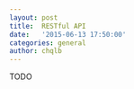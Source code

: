 ```yaml
---
layout: post
title: 	RESTful API
date: 	'2015-06-13 17:50:00'
categories: general
author: chqlb
---
```


TODO
